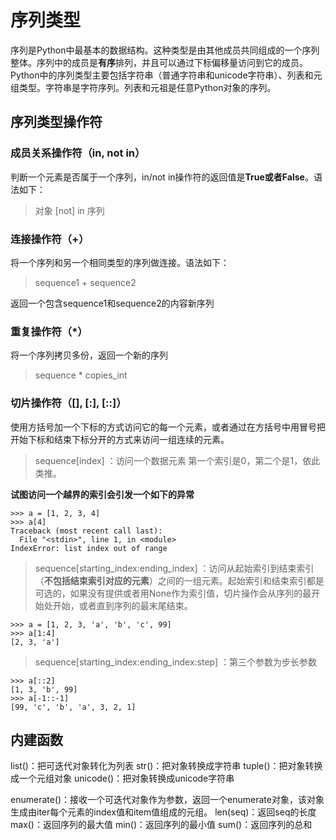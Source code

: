 # 序列类型

序列是Python中最基本的数据结构。这种类型是由其他成员共同组成的一个序列整体。序列中的成员是**有序**排列，并且可以通过下标偏移量访问到它的成员。Python中的序列类型主要包括字符串（普通字符串和unicode字符串）、列表和元组类型。字符串是字符序列。列表和元祖是任意Python对象的序列。

## 序列类型操作符

### 成员关系操作符（in, not in）

判断一个元素是否属于一个序列，in/not in操作符的返回值是**True或者False**。语法如下：

> 对象 [not] in 序列

### 连接操作符（+）

将一个序列和另一个相同类型的序列做连接。语法如下：

> sequence1 + sequence2

返回一个包含sequence1和sequence2的内容新序列

### 重复操作符（*）

将一个序列拷贝多份，返回一个新的序列

> sequence * copies_int

### 切片操作符（[], [:], [::]）

使用方括号加一个下标的方式访问它的每一个元素，或者通过在方括号中用冒号把开始下标和结束下标分开的方式来访问一组连续的元素。

> sequence[index]	：访问一个数据元素
第一个索引是0，第二个是1，依此类推。

**试图访问一个越界的索引会引发一个如下的异常**

```
>>> a = [1, 2, 3, 4]
>>> a[4]
Traceback (most recent call last):
  File "<stdin>", line 1, in <module>
IndexError: list index out of range
```

>sequence[starting_index:ending_index] ：访问从起始索引到结束索引（**不包括结束索引对应的元素**）之间的一组元素。起始索引和结束索引都是可选的，如果没有提供或者用None作为索引值，切片操作会从序列的最开始处开始，或者直到序列的最末尾结束。

```
>>> a = [1, 2, 3, 'a', 'b', 'c', 99]
>>> a[1:4]
[2, 3, 'a']
 ```
 
>sequence[starting_index:ending_index:step] ：第三个参数为步长参数

```
>>> a[::2]
[1, 3, 'b', 99]
>>> a[-1::-1]
[99, 'c', 'b', 'a', 3, 2, 1]
```

## 内建函数

list()：把可迭代对象转化为列表
str()：把对象转换成字符串
tuple()：把对象转换成一个元组对象
unicode()：把对象转换成unicode字符串

enumerate()：接收一个可迭代对象作为参数，返回一个enumerate对象，该对象生成由iter每个元素的index值和item值组成的元组。
len(seq)：返回seq的长度
max()：返回序列的最大值
min()：返回序列的最小值
sum()：返回序列的总和
